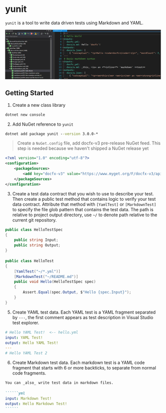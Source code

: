 # yunit

`yunit` is a tool to write data driven tests using Markdown and YAML.

![](./images/visual-studio-doc-as-test.png)

## Getting Started

1. Create a new class library

```cmd
dotnet new console
```

2. Add NuGet reference to `yunit`

```cmd
dotnet add package yunit --version 3.0.0-*
```

> Create a `NuGet.config` file, add docfx-v3 pre-release NuGet feed. This step is needed because we haven't shipped a NuGet release yet

```xml
<?xml version="1.0" encoding="utf-8"?>
<configuration>
    <packageSources>
        <add key="docfx-v3" value="https://www.myget.org/F/docfx-v3/api/v3/index.json" />
    </packageSources>
</configuration>
```

3. Create a test data contract that you wish to use to describe your test. Then create a public test method that contains logic to verify your test data contract. Attribute that method with `[YamlTest]` or `[MarkdownTest]` to specify the file glob pattern that contains the test data. The path is relative to project output directory, use `~/` to denote path relative to the current git repository.

```csharp
public class HelloTestSpec
{
    public string Input;
    public string Output;
}

public class HelloTest
{
    [YamlTest("~/*.yml")]
    [MarkdownTest("~/README.md")]
    public void Hello(HelloTestSpec spec)
    {
        Assert.Equal(spec.Output, $"Hello {spec.Input}");
    }
}

```

5. Create YAML test data. Each YAML test is a YAML fragment separated by `---`, the first comment appears as test description in Visual Studio test explorer.

```yml
# Hello YAML Test!  <-- hello.yml
input: YAML Test!
output: Hello YAML Test!
---
# Hello YAML Test 2
```

6. Create Markdown test data. Each markdown test is a YAML code fragment that starts with 6 or more backticks, to separate from normal code fragments.

``````````markdown
You can _also_ write test data in markdown files.

``````yml
input: Markdown Test!
output: Hello Markdown Test!
``````
``````````
